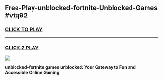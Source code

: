 
## Free-Play-unblocked-fortnite-Unblocked-Games #vtq92
<h3>
<a href="https://news.freeplayer.one?title=unblocked-fortnite&ref=8M">CLICK TO PLAY</a></h3>
<hr>

<h3>
<a href="https://news.freeplayer.one?title=unblocked-fortnite&ref=8M">CLICK 2 PLAY</a>
  
</h3>

<a href="https://news.freeplayer.one?title=unblocked-fortnite&ref=8M"><img src="https://clearcache.store/games.png"></a>


**unblocked-fortnite games unblocked: Your Gateway to Fun and Accessible Online Gaming**
